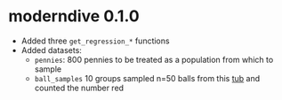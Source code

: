 
# moderndive 0.1.0

* Added three `get_regression_*` functions
* Added datasets:
    + `pennies`: 800 pennies to be treated as a population from which to sample
    + `ball_samples` 10 groups sampled n=50 balls from this [tub](https://raw.githubusercontent.com/ismayc/moderndiver-book/master/images/sampling1.jpg) and counted the number red

